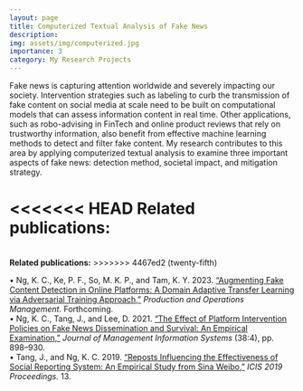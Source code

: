 ```yaml
---
layout: page
title: Computerized Textual Analysis of Fake News
description: 
img: assets/img/computerized.jpg
importance: 3
category: My Research Projects
---
```


Fake news is capturing attention worldwide and severely impacting our society. Intervention strategies such as labeling to curb the transmission of fake content on social media at scale need to be built on computational models that can assess information content in real time. Other applications, such as robo-advising in FinTech and online product reviews that rely on trustworthy information, also benefit from effective machine learning methods to detect and filter fake content. My research contributes to this area by applying computerized textual analysis to examine three important aspects of fake news: detection method, societal impact, and mitigation strategy.

<<<<<<< HEAD
<b>Related publications</b>:
=======
<br>
<strong>Related publications:</strong>
>>>>>>> 4467ed2 (twenty-fifth)

•   Ng, K. C., Ke, P. F., So, M. K. P., and Tam, K. Y. 2023. <a href="https://onlinelibrary.wiley.com/doi/abs/10.1111/poms.13959">“Augmenting Fake Content Detection in Online Platforms: A Domain Adaptive Transfer Learning via Adversarial Training Approach,”</a> <i>Production and Operations Management.</i> Forthcoming.<br>
•   Ng, K. C., Tang, J., and Lee, D. 2021. <a href="https://www.tandfonline.com/doi/full/10.1080/07421222.2021.1990612">“The Effect of Platform Intervention Policies on Fake News Dissemination and Survival: An Empirical Examination,”</a> <i>Journal of Management Information Systems</i> (38:4), pp. 898–930.<br>
•   Tang, J., and Ng, K. C. 2019. <a href="https://aisel.aisnet.org/icis2019/crowds_social/crowds_social/13">“Reposts Influencing the Effectiveness of Social Reporting System: An Empirical Study from Sina Weibo,”</a> <i>ICIS 2019 Proceedings.</i> 13. 
